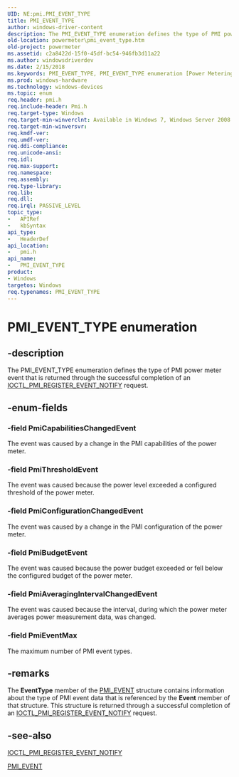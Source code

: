 ```yaml
---
UID: NE:pmi.PMI_EVENT_TYPE
title: PMI_EVENT_TYPE
author: windows-driver-content
description: The PMI_EVENT_TYPE enumeration defines the type of PMI power meter event that is returned through the successful completion of an IOCTL_PMI_REGISTER_EVENT_NOTIFY request.
old-location: powermeter\pmi_event_type.htm
old-project: powermeter
ms.assetid: c2a8422d-15f0-45df-bc54-946fb3d11a22
ms.author: windowsdriverdev
ms.date: 2/15/2018
ms.keywords: PMI_EVENT_TYPE, PMI_EVENT_TYPE enumeration [Power Metering and Budgeting Devices], PmiAveragingIntervalChangedEvent, PmiBudgetEvent, PmiCapabilitiesChangedEvent, PmiConfigurationChangedEvent, PmiEventMax, PmiThresholdEvent, PowerMeterRef_86ff4160-2977-4b72-a37f-72779df2d5dc.xml, pmi/PMI_EVENT_TYPE, pmi/PmiAveragingIntervalChangedEvent, pmi/PmiBudgetEvent, pmi/PmiCapabilitiesChangedEvent, pmi/PmiConfigurationChangedEvent, pmi/PmiEventMax, pmi/PmiThresholdEvent, powermeter.pmi_event_type
ms.prod: windows-hardware
ms.technology: windows-devices
ms.topic: enum
req.header: pmi.h
req.include-header: Pmi.h
req.target-type: Windows
req.target-min-winverclnt: Available in Windows 7, Windows Server 2008 R2, and later versions of the Windows operating systems.
req.target-min-winversvr: 
req.kmdf-ver: 
req.umdf-ver: 
req.ddi-compliance: 
req.unicode-ansi: 
req.idl: 
req.max-support: 
req.namespace: 
req.assembly: 
req.type-library: 
req.lib: 
req.dll: 
req.irql: PASSIVE_LEVEL
topic_type:
-	APIRef
-	kbSyntax
api_type:
-	HeaderDef
api_location:
-	pmi.h
api_name:
-	PMI_EVENT_TYPE
product:
- Windows
targetos: Windows
req.typenames: PMI_EVENT_TYPE
---
```


# PMI_EVENT_TYPE enumeration


## -description


The PMI_EVENT_TYPE enumeration defines the type of PMI power meter event that is returned through the successful completion of an <a href="https://msdn.microsoft.com/library/windows/hardware/ff543847">IOCTL_PMI_REGISTER_EVENT_NOTIFY</a> request.


## -enum-fields




### -field PmiCapabilitiesChangedEvent

The event was caused by a change in the PMI capabilities of the power meter.


### -field PmiThresholdEvent

The event was caused because the power level exceeded a configured threshold of the power meter.


### -field PmiConfigurationChangedEvent

The event was caused by a change in the PMI configuration of the power meter.


### -field PmiBudgetEvent

The event was caused because the power budget exceeded or fell below the configured budget of the power meter.


### -field PmiAveragingIntervalChangedEvent

The event was caused because the interval, during which the power meter averages power measurement data, was changed.


### -field PmiEventMax

The maximum number of PMI event types.


## -remarks



The <b>EventType</b> member of the <a href="https://msdn.microsoft.com/library/windows/hardware/ff543876">PMI_EVENT</a> structure contains information about the type of PMI event data that is referenced by the <b>Event</b> member of that structure. This structure is returned through a successful completion of an <a href="https://msdn.microsoft.com/library/windows/hardware/ff543847">IOCTL_PMI_REGISTER_EVENT_NOTIFY</a> request.




## -see-also




<a href="https://msdn.microsoft.com/library/windows/hardware/ff543847">IOCTL_PMI_REGISTER_EVENT_NOTIFY</a>



<a href="https://msdn.microsoft.com/library/windows/hardware/ff543876">PMI_EVENT</a>
 

 

